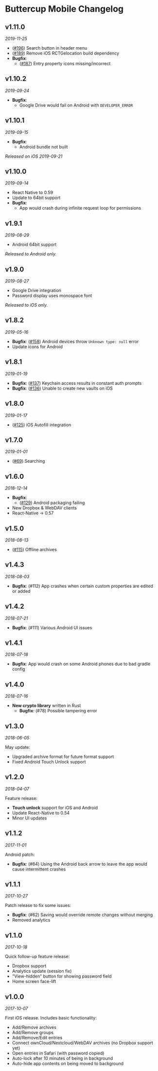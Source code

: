 # Buttercup Mobile Changelog

## v1.11.0
_2019-11-25_

 * ([#196](https://github.com/buttercup/buttercup-mobile/issues/196)) Search button in header menu
 * ([#189](https://github.com/buttercup/buttercup-mobile/issues/189)) Remove iOS RCTGelocation build dependency
 * **Bugfix**:
   * ([#187](https://github.com/buttercup/buttercup-mobile/issues/187)) Entry property icons missing/incorrect

## v1.10.2
_2019-09-24_

 * **Bugfix**:
   * Google Drive would fail on Android with `DEVELOPER_ERROR`

## v1.10.1
_2019-09-15_

 * **Bugfix**:
   * Android bundle not built

_Released on iOS 2019-09-21_

## v1.10.0
_2019-09-14_

 * React Native to 0.59
 * Update to 64bit support
 * **Bugfix**:
   * App would crash during infinite request loop for permissions

## v1.9.1
_2019-08-29_

 * Android 64bit support

_Released to Android only._

## v1.9.0
_2019-08-27_

 * Google Drive integration
 * Password display uses monospace font

_Released to iOS only._

## v1.8.2
_2019-05-16_

 * **Bugfix**: ([#158](https://github.com/buttercup/buttercup-mobile/issues/158)) Android devices throw `Unknown type: null` error
 * Update icons for Android

## v1.8.1
_2019-01-19_

 * **Bugfix**: ([#137](https://github.com/buttercup/buttercup-mobile/issues/137)) Keychain access results in constant auth prompts
 * **Bugfix**: ([#136](https://github.com/buttercup/buttercup-mobile/issues/136)) Unable to create new vaults on iOS

## v1.8.0
_2019-01-17_

 * ([#125](https://github.com/buttercup/buttercup-mobile/issues/125)) iOS Autofill integration

## v1.7.0
_2019-01-01_

 * ([#69](https://github.com/buttercup/buttercup-mobile/issues/69)) Searching

## v1.6.0
_2018-12-14_

 * **Bugfix**:
   * ([#129](https://github.com/buttercup/buttercup-mobile/issues/129)) Android packaging failing
 * New Dropbox & WebDAV clients
 * React-Native -> 0.57

## v1.5.0
_2018-08-13_

 * ([#115](https://github.com/buttercup/buttercup-mobile/pull/115)) Offline archives

## v1.4.3
_2018-08-03_

 * **Bugfix**: (#112) App crashes when certain custom properties are edited or added

## v1.4.2
_2018-07-21_

 * **Bugfix**: (#111) Various Android UI issues

## v1.4.1
_2018-07-18_

 * **Bugfix**: App would crash on some Android phones due to bad gradle config

## v1.4.0
_2018-07-16_

 * **New crypto library** written in Rust
   * **Bugfix**: (#78) Possible tampering error

## v1.3.0
_2018-06-05_

May update:

 * Upgraded archive format for future format support
 * Fixed Android Touch Unlock support

## v1.2.0
_2018-04-07_

Feature release:

 * **Touch unlock** support for iOS and Android
 * Update React-Native to 0.54
 * Minor UI updates

## v1.1.2
_2017-11-01_

Android patch:

 * **Bugfix**: (#64) Using the Android back arrow to leave the app would cause intermittent crashes

## v1.1.1
_2017-10-27_

Patch release to fix some issues:

 * **Bugfix**: (#62) Saving would override remote changes without merging
 * Removed analytics

## v1.1.0
_2017-10-18_

Quick follow-up feature release:

 * Dropbox support
 * Analytics update (session fix)
 * "View-hidden" button for showing password field
 * Home screen face-lift

## v1.0.0
_2017-10-07_

First iOS release. Includes basic functionality:

 * Add/Remove archives
 * Add/Remove groups
 * Add/Remove/Edit entries
 * Connect ownCloud/Nextcloud/WebDAV archives (no Dropbox support yet)
 * Open entries in Safari (with password copied)
 * Auto-lock after 10 minutes of being in background
 * Auto-hide app contents on being moved to background
